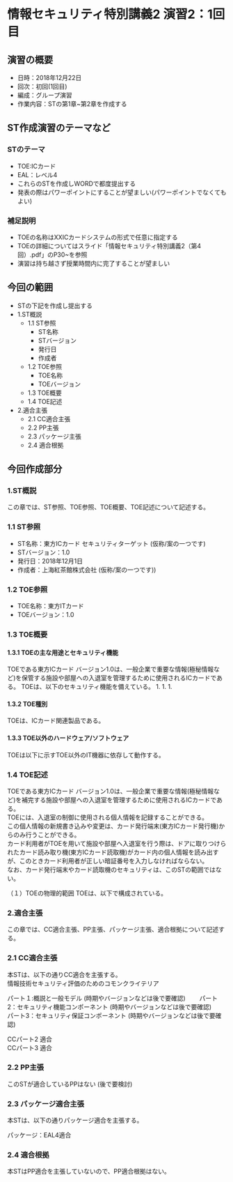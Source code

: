 # 情報セキュリティ特別講義2 演習2：1回目
## 演習の概要
- 日時：2018年12月22日
- 回次：初回(1回目)
- 編成：グループ演習
- 作業内容：STの第1章~第2章を作成する

## ST作成演習のテーマなど
### STのテーマ
- TOE:ICカード
- EAL：レベル4
- これらのSTを作成しWORDで都度提出する
- 発表の際はパワーポイントにすることが望ましい(パワーポイントでなくてもよい)

### 補足説明
- TOEの名称はXXICカードシステムの形式で任意に指定する
- TOEの詳細についてはスライド「情報セキュリティ特別講義2（第4回）.pdf」のP30~を参照
- 演習は持ち越さず授業時間内に完了することが望ましい

## 今回の範囲
- STの下記を作成し提出する
- 1.ST概説
  - 1.1 ST参照
    - ST名称
    - STバージョン
    - 発行日
    - 作成者
  - 1.2 TOE参照
    - TOE名称
    - TOEバージョン
  - 1.3 TOE概要
  - 1.4 TOE記述
- 2.適合主張
  - 2.1 CC適合主張
  - 2.2 PP主張
  - 2.3 パッケージ主張
  - 2.4 適合根拠

## 今回作成部分
### 1.ST概説
この章では、ST参照、TOE参照、TOE概要、TOE記述について記述する。

### 1.1 ST参照
- ST名称：東方ICカード セキュリティターゲット (仮称/案の一つです)
- STバージョン：1.0
- 発行日：2018年12月1日
- 作成者：上海紅茶館株式会社 (仮称/案の一つです))

### 1.2 TOE参照
- TOE名称：東方ITカード
- TOEバージョン：1.0

### 1.3 TOE概要
#### 1.3.1 TOEの主な用途とセキュリティ機能
TOEである東方ICカード バージョン1.0は、一般企業で重要な情報(極秘情報など)を保管する施設や部屋への入退室を管理するために使用されるICカードである。
TOEは、以下のセキュリティ機能を備えている。
1. 
1. 
1. 

#### 1.3.2 TOE種別
TOEは、ICカード関連製品である。

#### 1.3.3 TOE以外のハードウェア/ソフトウェア
TOEは以下に示すTOE以外のIT機器に依存して動作する。  

### 1.4 TOE記述
TOEである東方ICカード バージョン1.0は、一般企業で重要な情報(極秘情報など)を補完する施設や部屋への入退室を管理するために使用されるICカードである。  
TOEには、入退室の制御に使用される個人情報を記録することができる。  
この個人情報の新規書き込みや変更は、カード発行端末(東方ICカード発行機)からのみ行うことができる。  
カード利用者がTOEを用いて施設や部屋へ入退室を行う際は、ドアに取りつけられたカード読み取り機(東方ICカード読取機)がカード内の個人情報を読み出すが、このときカード利用者が正しい暗証番号を入力しなければならない。  
なお、カード発行端末やカード読取機のセキュリティは、このSTの範囲ではない。  

（１）TOEの物理的範囲
TOEは、以下で構成されている。

### 2.適合主張
この章では、CC適合主張、PP主張、パッケージ主張、適合根拠について記述する。

### 2.1 CC適合主張
本STは、以下の通りCC適合を主張する。  
情報技術セキュリティ評価のためのコモンクライテリア

パート１:概説と一般モデル (時期やバージョンなどは後で要確認)　　
パート2：セキュリティ機能コンポーネント (時期やバージョンなどは後で要確認)　　
パート3：セキュリティ保証コンポーネント (時期やバージョンなどは後で要確認)　　

CCパート2 適合  
CCパート3 適合  
  
  
### 2.2 PP主張
このSTが適合しているPPはない (後で要検討)

### 2.3 パッケージ適合主張
本STは、以下の通りパッケージ適合を主張する。  
  
パッケージ：EAL4適合  
  
### 2.4 適合根拠
本STはPP適合を主張していないので、PP適合根拠はない。  
